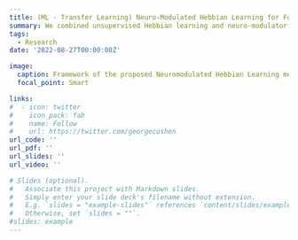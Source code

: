 ```yaml
---
title: (ML - Transfer Learning) Neuro-Modulated Hebbian Learning for Fully Test-Time Adaptation.
summary: We combined unsupervised Hebbian learning and neuro-modulator to update the source model during inference stage and ncorporated a soft decision rule into the feed-forward Hebbian learning to improve its competitive learning. Our proposed method outperformed the previous state-of-the-art by 1.4%, 2.4%, 2.3% on CIFAR10-C, CIFAR100-C and ImageNet-C datasets.
tags:
  - Research
date: '2022-08-27T00:00:00Z'

image:
  caption: Framework of the proposed Neuromodulated Hebbian Learning method.
  focal_point: Smart

links:
#  - icon: twitter
#    icon_pack: fab
#    name: Follow
#    url: https://twitter.com/georgecushen
url_code: ''
url_pdf: ''
url_slides: ''
url_video: ''

# Slides (optional).
#   Associate this project with Markdown slides.
#   Simply enter your slide deck's filename without extension.
#   E.g. `slides = "example-slides"` references `content/slides/example-slides.md`.
#   Otherwise, set `slides = ""`.
#slides: example
---
```

